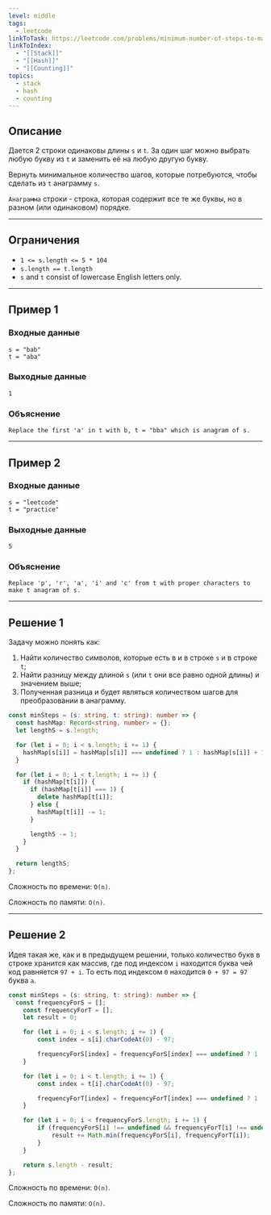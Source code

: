 ```yaml
---
level: middle
tags:
  - leetcode
linkToTask: https://leetcode.com/problems/minimum-number-of-steps-to-make-two-strings-anagram/description/?source=submission-ac
linkToIndex:
  - "[[Stack]]"
  - "[[Hash]]"
  - "[[Counting]]"
topics:
  - stack
  - hash 
  - counting
---
```

## Описание

Дается 2 строки одинаковы длины `s` и `t`. За один шаг можно выбрать любую букву из `t` и заменить её на любую другую букву.

Вернуть минимальное количество шагов, которые потребуются, чтобы сделать из `t` анаграмму `s`.

`Анаграмма` строки - строка, которая содержит все те же буквы, но в разном (или одинаковом) порядке.

---
## Ограничения

- `1 <= s.length <= 5 * 104`
- `s.length == t.length`
- `s` and `t` consist of lowercase English letters only.

---
## Пример 1

### Входные данные

```
s = "bab"
t = "aba"
```
### Выходные данные

```
1
```
### Объяснение

```
Replace the first 'a' in t with b, t = "bba" which is anagram of s.
```

---
## Пример 2

### Входные данные

```
s = "leetcode"
t = "practice"
```
### Выходные данные

```
5
```
### Объяснение

```
Replace 'p', 'r', 'a', 'i' and 'c' from t with proper characters to make t anagram of s.
```

---


## Решение 1

Задачу можно понять как:
1. Найти количество символов, которые есть в и в строке `s` и в строке `t`;
2. Найти разницу между длиной `s` (или `t` они все равно одной длины) и значением выше;
3. Полученная разница и будет являться количеством шагов для преобразовании в анаграмму.

```typescript
const minSteps = (s: string, t: string): number => {
  const hashMap: Record<string, number> = {};
  let lengthS = s.length;

  for (let i = 0; i < s.length; i += 1) {
    hashMap[s[i]] = hashMap[s[i]] === undefined ? 1 : hashMap[s[i]] + 1;
  }

  for (let i = 0; i < t.length; i += 1) {
    if (hashMap[t[i]]) {
      if (hashMap[t[i]] === 1) {
        delete hashMap[t[i]];
      } else {
        hashMap[t[i]] -= 1;
      }

      lengthS -= 1;
    }
  }

  return lengthS;
};
```

Сложность по времени: `O(n)`.

Сложность по памяти: `O(n)`.

---
## Решение 2

Идея такая же, как и в предыдущем решении, только количество букв в строке хранится как массив, где под индексом `i` находится буква чей код равняется `97 + i`. То есть под индексом `0` находится  `0 + 97 = 97` буква `a`.

```typescript
const minSteps = (s: string, t: string): number => {
  const frequencyForS = [];
	const frequencyForT = [];
	let result = 0;

	for (let i = 0; i < s.length; i += 1) {
		const index = s[i].charCodeAt(0) - 97;

		frequencyForS[index] = frequencyForS[index] === undefined ? 1 : frequencyForS[index] + 1;
	}

	for (let i = 0; i < t.length; i += 1) {
		const index = t[i].charCodeAt(0) - 97;

		frequencyForT[index] = frequencyForT[index] === undefined ? 1 : frequencyForT[index] + 1;
	}

	for (let i = 0; i < frequencyForS.length; i += 1) {
		if (frequencyForS[i] !== undefined && frequencyForT[i] !== undefined) {
			result += Math.min(frequencyForS[i], frequencyForT[i]);
		}
	}

	return s.length - result;
};
```

Сложность по времени: `O(n)`.

Сложность по памяти: `O(n)`.


